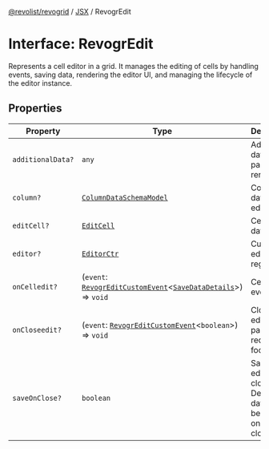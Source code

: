[@revolist/revogrid](README.md) / [JSX](Namespace.JSX.md) / RevogrEdit

# Interface: RevogrEdit

Represents a cell editor in a grid.
It manages the editing of cells by handling events, saving data, rendering the editor UI,
and managing the lifecycle of the editor instance.

## Properties

| Property | Type | Description | Defined in |
| ------ | ------ | ------ | ------ |
| `additionalData?` | `any` | Additional data to pass to renderer | [src/components.d.ts:1643](https://github.com/revolist/revogrid/blob/08de4537b2052abd86ff4eb5461780401e3c4fcb/src/components.d.ts#L1643) |
| `column?` | [`ColumnDataSchemaModel`](TypeAlias.ColumnDataSchemaModel.md) | Column data for editor. | [src/components.d.ts:1647](https://github.com/revolist/revogrid/blob/08de4537b2052abd86ff4eb5461780401e3c4fcb/src/components.d.ts#L1647) |
| `editCell?` | [`EditCell`](TypeAlias.EditCell.md) | Cell to edit data. | [src/components.d.ts:1651](https://github.com/revolist/revogrid/blob/08de4537b2052abd86ff4eb5461780401e3c4fcb/src/components.d.ts#L1651) |
| `editor?` | [`EditorCtr`](TypeAlias.EditorCtr.md) | Custom editors register | [src/components.d.ts:1655](https://github.com/revolist/revogrid/blob/08de4537b2052abd86ff4eb5461780401e3c4fcb/src/components.d.ts#L1655) |
| `onCelledit?` | (`event`: [`RevogrEditCustomEvent`](Interface.RevogrEditCustomEvent.md)\<[`SaveDataDetails`](TypeAlias.SaveDataDetails.md)\>) => `void` | Cell edit event | [src/components.d.ts:1659](https://github.com/revolist/revogrid/blob/08de4537b2052abd86ff4eb5461780401e3c4fcb/src/components.d.ts#L1659) |
| `onCloseedit?` | (`event`: [`RevogrEditCustomEvent`](Interface.RevogrEditCustomEvent.md)\<`boolean`\>) => `void` | Close editor event pass true if requires focus next | [src/components.d.ts:1663](https://github.com/revolist/revogrid/blob/08de4537b2052abd86ff4eb5461780401e3c4fcb/src/components.d.ts#L1663) |
| `saveOnClose?` | `boolean` | Save on editor close. Defines if data should be saved on editor close. | [src/components.d.ts:1667](https://github.com/revolist/revogrid/blob/08de4537b2052abd86ff4eb5461780401e3c4fcb/src/components.d.ts#L1667) |
